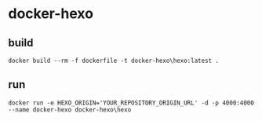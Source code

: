 # docker-hexo

## build

````docker
docker build --rm -f dockerfile -t docker-hexo\hexo:latest .
````

## run

````docker
docker run -e HEXO_ORIGIN='YOUR_REPOSITORY_ORIGIN_URL' -d -p 4000:4000 --name docker-hexo docker-hexo\hexo 
````

